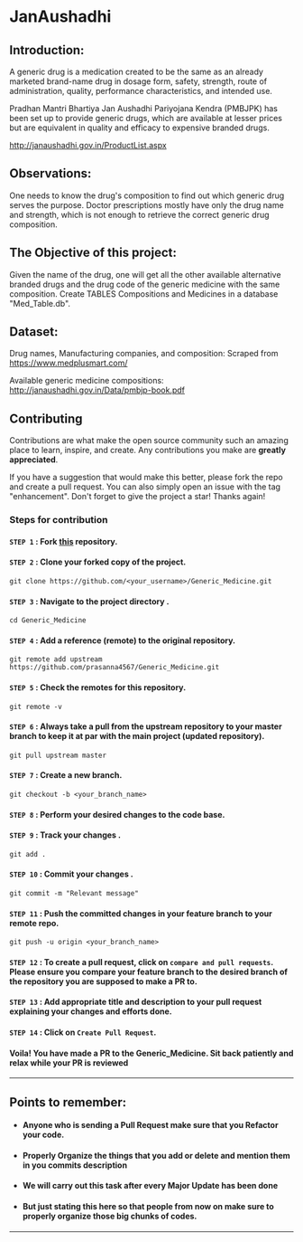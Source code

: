 # JanAushadhi

## Introduction:

A generic drug is a medication created to be the same as an already marketed brand-name drug in dosage form, safety, strength, route of administration, quality, performance characteristics, and intended use.

Pradhan Mantri Bhartiya Jan Aushadhi Pariyojana Kendra (PMBJPK) has been set up to provide generic drugs, which are available at lesser prices but are equivalent in quality and efficacy to expensive branded drugs. 

http://janaushadhi.gov.in/ProductList.aspx 

## Observations:

One needs to know the drug's composition to find out which generic drug serves the purpose.
Doctor prescriptions mostly have only the drug name and strength, which is not enough to retrieve the correct generic drug composition.

## The Objective of this project:

Given the name of the drug, one will get all the other available alternative branded drugs and the drug code of the generic medicine with the same composition.
Create TABLES Compositions and Medicines in a database "Med_Table.db".

## Dataset:

Drug names, Manufacturing companies, and composition: Scraped from https://www.medplusmart.com/

Available generic medicine compositions:  http://janaushadhi.gov.in/Data/pmbjp-book.pdf

## Contributing

Contributions are what make the open source community such an amazing place to learn, inspire, and create. Any contributions you make are **greatly appreciated**.

If you have a suggestion that would make this better, please fork the repo and create a pull request. You can also simply open an issue with the tag "enhancement".
Don't forget to give the project a star! Thanks again!

### Steps for contribution

#### `STEP 1` :  Fork [this](https://github.com/prasanna4567/Generic_Medicine.git) repository.
#### `STEP 2` :  Clone your forked copy of the project.
```
git clone https://github.com/<your_username>/Generic_Medicine.git
```
#### `STEP 3` : Navigate to the project directory .
```
cd Generic_Medicine
```
#### `STEP 4` : Add a reference (remote) to the original repository.
```
git remote add upstream https://github.com/prasanna4567/Generic_Medicine.git
```
#### `STEP 5` : Check the remotes for this repository.
```
git remote -v
```
#### `STEP 6` : Always take a pull from the upstream repository to your master branch to keep it at par with the main project (updated repository).
```
git pull upstream master
```
#### `STEP 7` : Create a new branch.
```
git checkout -b <your_branch_name>
```
#### `STEP 8` : Perform your desired changes to the code base.
#### `STEP 9` : Track your changes .
```
git add . 
```
#### `STEP 10` : Commit your changes .
```
git commit -m "Relevant message"
```
#### `STEP 11` : Push the committed changes in your feature branch to your remote repo.
```
git push -u origin <your_branch_name>
```
#### `STEP 12` : To create a pull request, click on `compare and pull requests`. Please ensure you compare your feature branch to the desired branch of the repository you are supposed to make a PR to.
#### `STEP 13` : Add appropriate title and description to your pull request explaining your changes and efforts done.
#### `STEP 14` : Click on `Create Pull Request`.
#### Voila! You have made a PR to the Generic_Medicine. Sit back patiently and relax while your PR is reviewed
---
## Points to remember: 
+ #### Anyone who is sending a Pull Request make sure that you Refactor your code. 
+ #### Properly Organize the things that you add or delete and mention them in you commits description
+ #### We will carry out this task after every Major Update has been done 
+ #### But just stating this here so that people from now on make sure to properly organize those big chunks of codes.
---
